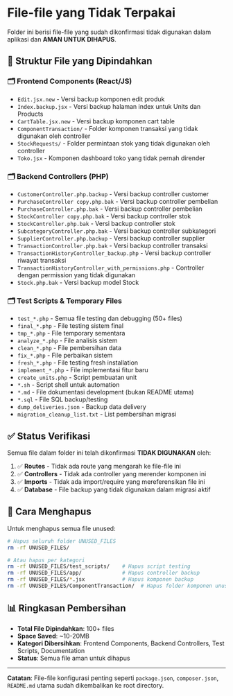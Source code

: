 # File-file yang Tidak Terpakai

Folder ini berisi file-file yang sudah dikonfirmasi tidak digunakan dalam aplikasi dan **AMAN UNTUK DIHAPUS**.

## 📁 Struktur File yang Dipindahkan

### 🗂️ Frontend Components (React/JS)

-   `Edit.jsx.new` - Versi backup komponen edit produk
-   `Index.backup.jsx` - Versi backup halaman index untuk Units dan Products
-   `CartTable.jsx.new` - Versi backup komponen cart table
-   `ComponentTransaction/` - Folder komponen transaksi yang tidak digunakan oleh controller
-   `StockRequests/` - Folder permintaan stok yang tidak digunakan oleh controller
-   `Toko.jsx` - Komponen dashboard toko yang tidak pernah dirender

### 🗂️ Backend Controllers (PHP)

-   `CustomerController.php.backup` - Versi backup controller customer
-   `PurchaseController copy.php.bak` - Versi backup controller pembelian
-   `PurchaseController.php.bak` - Versi backup controller pembelian
-   `StockController copy.php.bak` - Versi backup controller stok
-   `StockController.php.bak` - Versi backup controller stok
-   `SubcategoryController.php.bak` - Versi backup controller subkategori
-   `SupplierController.php.backup` - Versi backup controller supplier
-   `TransactionController.php.bak` - Versi backup controller transaksi
-   `TransactionHistoryController_backup.php` - Versi backup controller riwayat transaksi
-   `TransactionHistoryController_with_permissions.php` - Controller dengan permission yang tidak digunakan
-   `Stock.php.bak` - Versi backup model Stock

### 🗂️ Test Scripts & Temporary Files

-   `test_*.php` - Semua file testing dan debugging (50+ files)
-   `final_*.php` - File testing sistem final
-   `tmp_*.php` - File temporary sementara
-   `analyze_*.php` - File analisis sistem
-   `clean_*.php` - File pembersihan data
-   `fix_*.php` - File perbaikan sistem
-   `fresh_*.php` - File testing fresh installation
-   `implement_*.php` - File implementasi fitur baru
-   `create_units.php` - Script pembuatan unit
-   `*.sh` - Script shell untuk automation
-   `*.md` - File dokumentasi development (bukan README utama)
-   `*.sql` - File SQL backup/testing
-   `dump_deliveries.json` - Backup data delivery
-   `migration_cleanup_list.txt` - List pembersihan migrasi

## ✅ Status Verifikasi

Semua file dalam folder ini telah dikonfirmasi **TIDAK DIGUNAKAN** oleh:

1. ✅ **Routes** - Tidak ada route yang mengarah ke file-file ini
2. ✅ **Controllers** - Tidak ada controller yang merender komponen ini
3. ✅ **Imports** - Tidak ada import/require yang mereferensikan file ini
4. ✅ **Database** - File backup yang tidak digunakan dalam migrasi aktif

## 🚨 Cara Menghapus

Untuk menghapus semua file unused:

```bash
# Hapus seluruh folder UNUSED_FILES
rm -rf UNUSED_FILES/

# Atau hapus per kategori
rm -rf UNUSED_FILES/test_scripts/    # Hapus script testing
rm -rf UNUSED_FILES/app/             # Hapus controller backup
rm -rf UNUSED_FILES/*.jsx            # Hapus komponen backup
rm -rf UNUSED_FILES/ComponentTransaction/  # Hapus folder komponen unused
```

## 📊 Ringkasan Pembersihan

-   **Total File Dipindahkan**: 100+ files
-   **Space Saved**: ~10-20MB
-   **Kategori Dibersihkan**: Frontend Components, Backend Controllers, Test Scripts, Documentation
-   **Status**: Semua file aman untuk dihapus

---

**Catatan**: File-file konfigurasi penting seperti `package.json`, `composer.json`, `README.md` utama sudah dikembalikan ke root directory.
